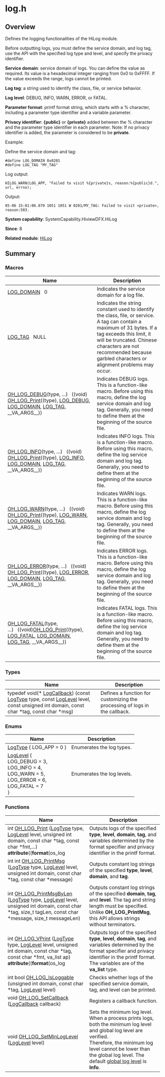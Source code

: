 # log.h


## Overview

Defines the logging functionalities of the HiLog module.

Before outputting logs, you must define the service domain, and log tag, use the API with the specified log type and level, and specify the privacy identifier.

**Service domain**: service domain of logs. You can define the value as required. Its value is a hexadecimal integer ranging from 0x0 to 0xFFFF. If the value exceeds the range, logs cannot be printed.

**Log tag**: a string used to identify the class, file, or service behavior.

**Log level**: DEBUG, INFO, WARN, ERROR, or FATAL.

**Parameter format**: printf format string, which starts with a % character, including a parameter type identifier and a variable parameter.

**Privacy identifier**: **{public}** or **{private}** added between the % character and the parameter type identifier in each parameter.
Note: If no privacy identifier is added, the parameter is considered to be **private**.

Example:

Define the service domain and tag:

```
#define LOG_DOMAIN 0x0201
#define LOG_TAG "MY_TAG"
```

Log output:

```
HILOG_WARN(LOG_APP, "Failed to visit %{private}s, reason:%{public}d.", url, errno);
```

Output:

```
05-06 15:01:06.870 1051 1051 W 0201/MY_TAG: Failed to visit <private>, reason:503.
```

**System capability**: SystemCapability.HiviewDFX.HiLog

**Since**: 8

**Related module**: [HiLog](_hi_log.md)


## Summary


### Macros

| Name| Description| 
| -------- | -------- |
| [LOG_DOMAIN](_hi_log.md#log_domain)&nbsp;&nbsp;&nbsp;0 | Indicates the service domain for a log file. | 
| [LOG_TAG](_hi_log.md#log_tag)&nbsp;&nbsp;&nbsp;NULL | Indicates the string constant used to identify the class, file, or service. A tag can contain a maximum of 31 bytes. If a tag exceeds this limit, it will be truncated. Chinese characters are not recommended because garbled characters or alignment problems may occur. | 
| [OH_LOG_DEBUG](_hi_log.md#oh_log_debug)(type, ...)&nbsp;&nbsp;&nbsp;((void) [OH_LOG_Print](_hi_log.md#oh_log_print)((type), [LOG_DEBUG](_hi_log.md), [LOG_DOMAIN](_hi_log.md#log_domain), [LOG_TAG](_hi_log.md#log_tag), \_\_VA_ARGS\_\_)) | Indicates DEBUG logs. This is a function-like macro. Before using this macro, define the log service domain and log tag. Generally, you need to define them at the beginning of the source file.| 
| [OH_LOG_INFO](_hi_log.md#oh_log_info)(type, ...)&nbsp;&nbsp;&nbsp;((void) [OH_LOG_Print](_hi_log.md#oh_log_print)((type), [LOG_INFO](_hi_log.md), [LOG_DOMAIN](_hi_log.md#log_domain), [LOG_TAG](_hi_log.md#log_tag), \_\_VA_ARGS\_\_)) | Indicates INFO logs. This is a function-like macro. Before using this macro, define the log service domain and log tag. Generally, you need to define them at the beginning of the source file.| 
| [OH_LOG_WARN](_hi_log.md#oh_log_warn)(type, ...)&nbsp;&nbsp;&nbsp;((void) [OH_LOG_Print](_hi_log.md#oh_log_print)((type), [LOG_WARN](_hi_log.md), [LOG_DOMAIN](_hi_log.md#log_domain), [LOG_TAG](_hi_log.md#log_tag), \_\_VA_ARGS\_\_)) | Indicates WARN logs. This is a function-like macro. Before using this macro, define the log service domain and log tag. Generally, you need to define them at the beginning of the source file. | 
| [OH_LOG_ERROR](_hi_log.md#oh_log_error)(type, ...)&nbsp;&nbsp;&nbsp;((void) [OH_LOG_Print](_hi_log.md#oh_log_print)((type), [LOG_ERROR](_hi_log.md), [LOG_DOMAIN](_hi_log.md#log_domain), [LOG_TAG](_hi_log.md#log_tag), \_\_VA_ARGS\_\_)) | Indicates ERROR logs. This is a function-like macro. Before using this macro, define the log service domain and log tag. Generally, you need to define them at the beginning of the source file. | 
| [OH_LOG_FATAL](_hi_log.md#oh_log_fatal)(type, ...)&nbsp;&nbsp;&nbsp;((void)[OH_LOG_Print](_hi_log.md#oh_log_print)((type), [LOG_FATAL](_hi_log.md), [LOG_DOMAIN](_hi_log.md#log_domain), [LOG_TAG](_hi_log.md#log_tag), \_\_VA_ARGS\_\_)) | Indicates FATAL logs. This is a function-like macro. Before using this macro, define the log service domain and log tag. Generally, you need to define them at the beginning of the source file.| 


### Types

| Name| Description| 
| -------- | -------- |
| typedef void(\* [LogCallback](_hi_log.md#logcallback)) (const [LogType](_hi_log.md#logtype) type, const [LogLevel](_hi_log.md#loglevel) level, const unsigned int domain, const char \*tag, const char \*msg) | Defines a function for customizing the processing of logs in the callback. | 


### Enums

| Name| Description| 
| -------- | -------- |
| [LogType](_hi_log.md#logtype) { LOG_APP = 0 } | Enumerates the log types. | 
| [LogLevel](_hi_log.md#loglevel) {<br>LOG_DEBUG = 3,<br>LOG_INFO = 4,<br>LOG_WARN = 5,<br>LOG_ERROR = 6,<br>LOG_FATAL = 7<br>} | Enumerates the log levels. | 


### Functions

| Name| Description| 
| -------- | -------- |
| int [OH_LOG_Print](_hi_log.md#oh_log_print) ([LogType](_hi_log.md#logtype) type, [LogLevel](_hi_log.md#loglevel) level, unsigned int domain, const char \*tag, const char \*fmt,...) __attribute__((__format__(os_log |  Outputs logs of the specified **type**, **level**, **domain**, **tag**, and variables determined by the format specifier and privacy identifier in the printf format. | 
| int int [OH_LOG_PrintMsg](_hi_log.md#oh_log_printmsg) ([LogType](_hi_log.md#logtype) type, [LogLevel](_hi_log.md#loglevel) level, unsigned int domain, const char \*tag, const char \*message) |  Outputs constant log strings of the specified **type**, **level**, **domain**, and **tag**. | 
| int [OH_LOG_PrintMsgByLen](_hi_log.md#oh_log_printmsgbylen) ([LogType](_hi_log.md#logtype) type, [LogLevel](_hi_log.md#loglevel) level, unsigned int domain, const char \*tag, size_t tagLen, const char \*message, size_t messageLen) |  Outputs constant log strings of the specified **domain**, **tag**, and **level**. The tag and string length must be specified. Unlike **OH_LOG_PrintMsg**, this API allows strings without terminators. | 
| int [OH_LOG_VPrint](_hi_log.md#oh_log_vprint) ([LogType](_hi_log.md#logtype) type, [LogLevel](_hi_log.md#loglevel) level, unsigned int domain, const char \*tag, const char \*fmt, va_list ap) __attribute__((__format__(os_log |  Outputs logs of the specified **type**, **level**, **domain**, **tag**, and variables determined by the format specifier and privacy identifier in the printf format. The variables are of the **va_list** type. | 
| int bool [OH_LOG_IsLoggable](_hi_log.md#oh_log_isloggable) (unsigned int domain, const char \*tag, [LogLevel](_hi_log.md#loglevel) level) | Checks whether logs of the specified service domain, tag, and level can be printed. | 
| void [OH_LOG_SetCallback](_hi_log.md#oh_log_setcallback) ([LogCallback](_hi_log.md#logcallback) callback) | Registers a callback function. | 
| void [OH_LOG_SetMinLogLevel](_hi_log.md#oh_log_setminloglevel) ([LogLevel](_hi_log.md#loglevel) level) | Sets the minimum log level. When a process prints logs, both the minimum log level and global log level are verified.<br>Therefore, the minimum log level cannot be lower than the global log level. The default [global log level](../../dfx/hilog.md#displaying-and-setting-log-levels) is **Info**.| 
